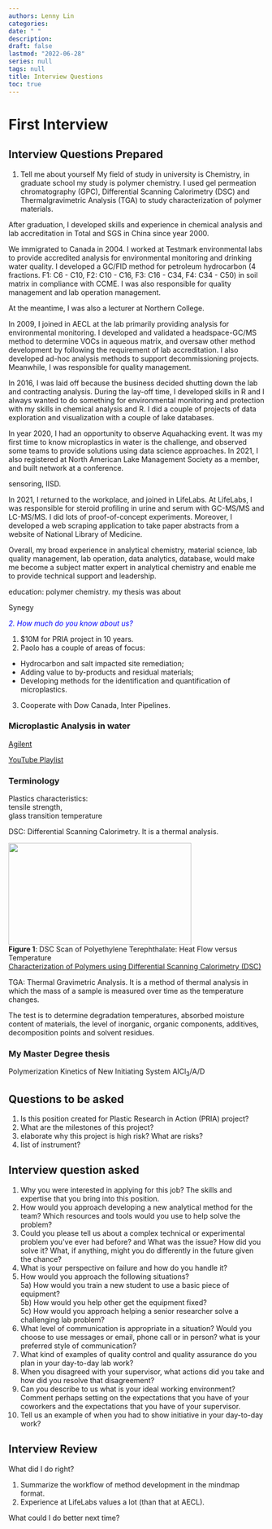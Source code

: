 ```yaml
---
authors: Lenny Lin
categories:  
date: " "
description: 
draft: false
lastmod: "2022-06-28"
series: null
tags: null
title: Interview Questions
toc: true
---
```




# First Interview

## Interview Questions Prepared

1) Tell me about yourself
My field of study in university is Chemistry, in graduate school my study is polymer chemistry.  I used gel permeation chromatography (GPC), Differential Scanning Calorimetry (DSC) and Thermalgravimetric Analysis (TGA) to study characterization of polymer materials.  

After graduation, I developed skills and experience in chemical analysis and lab accreditation in Total and SGS in China since year 2000.  

We immigrated to Canada in 2004.  I worked at Testmark environmental labs to provide accredited analysis for environmental monitoring and drinking water quality.  I developed a GC/FID method for petroleum hydrocarbon (4 fractions. F1: C6 - C10, F2: C10 - C16, F3: C16 - C34, F4: C34 - C50) in soil matrix in compliance with CCME.  I was also responsible for quality management and lab operation management.  

At the meantime, I was also a lecturer at Northern College.  

In 2009, I joined in AECL at the lab primarily providing analysis for environmental monitoring.  I developed and validated a headspace-GC/MS method to determine VOCs in aqueous matrix, and oversaw other method development by following the requirement of lab accreditation.  I also developed ad-hoc analysis methods to support decommissioning projects.  Meanwhile, I was responsible for quality management.

In 2016, I was laid off because the business decided shutting down the lab and contracting analysis.  During the lay-off time, I developed skills in R and I always wanted to do something for environmental monitoring and protection with my skills in chemical analysis and R. I did a couple of projects of data exploration and visualization with a couple of lake databases.  

In year 2020, I had an opportunity to observe Aquahacking event.  It was my first time to know microplastics in water is the challenge, and observed some teams to provide solutions using data science approaches.  In 2021, I also registered at North American Lake Management Society as a member, and built network at a conference.  

sensoring, IISD.      

In 2021, I returned to the workplace, and joined in LifeLabs.  At LifeLabs, I was responsible for steroid profiling in urine and serum with GC-MS/MS and LC-MS/MS. I did lots of proof-of-concept experiments. Moreover, I developed a web scraping application to take paper abstracts from a website of National Library of Medicine.

Overall, my broad experience in analytical chemistry, material science, lab quality management, lab operation, data analytics, database, would make me become a subject matter expert in analytical chemistry and enable me to provide technical support and leadership.

education: polymer chemistry.  my thesis was about 

Synegy  

*<font color ="blue">2. How much do you know about us?</font>*  
1) $10M for PRIA project in 10 years.  
2) Paolo has a couple of areas of focus:  
- Hydrocarbon and salt impacted site remediation;  
- Adding value to by-products and residual materials;   
- Developing methods for the identification and quantification of microplastics.  
3) Cooperate with Dow Canada, Inter Pipelines.  

### Microplastic Analysis in water
<a href = "https://www.agilent.com/en/solutions/environmental/water-testing/microplastics-analysis-in-water?msclkid=1ba4fc71b5d011ec94893d8943a462b7">Agilent</a>

<a href = "https://youtube.com/playlist?list=PLCcWjFnWe4E3UPxQmhWwZgEV5It9tqK2F">YouTube Playlist</a>

### Terminology

Plastics characteristics:   
tensile strength,   
glass transition temperature  

DSC: Differential Scanning Calorimetry.  It is a thermal analysis.   


<img width ="360" height= "200" src = "/Job Hunting/Job applications/@2022.02.24-NAIT chemist/Interview Preparation/Images/white-paper-characterization-of-polymers-using-differential-scanning-calorimetry-DSC-M-012816_Figure_1e.jpg"/>
<figcaption><b>Figure 1</b>: DSC Scan of Polyethylene Terephthalate: Heat Flow versus Temperature</figcaption>  
<a href = "https://www.eag.com/resources/whitepapers/characterization-of-polymers-using-differential-scanning-calorimetry-dsc/?msclkid=54e33e9eb5d311ecb67f484553909735">Characterization of Polymers using Differential Scanning Calorimetry (DSC)</a>  

TGA: Thermal Gravimetric Analysis.  It is a method of thermal analysis in which the mass of a sample is measured over time as the temperature changes.   

The test is to determine degradation temperatures, absorbed moisture content of materials, the level of inorganic, organic components, additives, decomposition points and solvent residues.

### My Master Degree thesis
Polymerization Kinetics of New Initiating System $\textrm{AlCl}_3$/A/D


## Questions to be asked
1) Is this position created for Plastic Research in Action (PRIA) project?
2) What are the milestones of this project?  
3) elaborate why this project is high risk?  What are risks?  
4) list of instrument?


## Interview question asked

1) Why you were interested in applying for this job?  The skills and expertise that you bring into this position.  
2) How would you approach developing a new analytical method for the team?  Which resources and tools would you use to help solve the problem?  
3) Could you please tell us about a complex technical or experimental problem you've ever had before?  and What was the issue? How did you solve it?  What, if anything, might you do differently in the future given the chance?  
4) What is your perspective on failure and how do you handle it?  
5) How would you approach the following situations?  
5a) How would you train a new student to use a basic piece of equipment?  
5b) How would you help other get the equipment fixed?  
5c) How would you approach helping a senior researcher solve a challenging lab problem?  
6) What level of communication is appropriate in a situation? Would you choose to use messages or email, phone call or in person? what is your preferred style of communication?  
7) What kind of examples of quality control and quality assurance do you plan in your day-to-day lab work?  
8) When you disagreed with your supervisor, what actions did you take and how did you resolve that disagreement?  
9) Can you describe to us what is your ideal working environment?  Comment perhaps setting on the expectations that you have of your coworkers and the expectations that you have of your supervisor.  
10) Tell us an example of when you had to show initiative in your day-to-day work? 

## Interview Review

What did I do right?
1) Summarize the workflow of method development in the mindmap format.  
2) Experience at LifeLabs values a lot (than that at AECL).


What could I do better next time?
